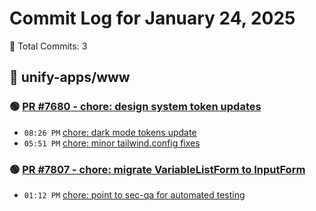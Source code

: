 # Commit Log for January 24, 2025

📝 Total Commits: 3

## 📁 unify-apps/www

### 🟢 [PR #7680 - chore: design system token updates](https://github.com/unify-apps/www/pull/7680)

- `08:26 PM` [chore: dark mode tokens update](https://github.com/unify-apps/www/commit/589024b38c77c51d7873ebec1516178164ac6e81)
- `05:51 PM` [chore: minor tailwind.config fixes](https://github.com/unify-apps/www/commit/27be742fab41da8bfb0295da58861bb8290de1c0)

### 🟢 [PR #7807 - chore: migrate VariableListForm to InputForm](https://github.com/unify-apps/www/pull/7807)

- `01:12 PM` [chore: point to sec-qa for automated testing](https://github.com/unify-apps/www/commit/698b52a2a3b537cbce1471c557081fa47c6a80df)


